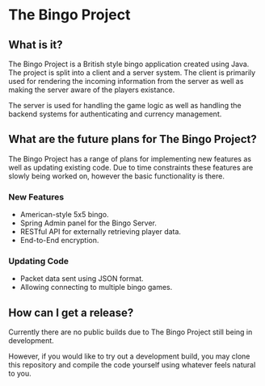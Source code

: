 # The Bingo Project
## What is it?
The Bingo Project is a British style bingo application created using Java.
The project is split into a client and a server system. The client is primarily used for rendering the incoming information from the server as well as making the server aware of the players existance.

The server is used for handling the game logic as well as handling the backend systems for authenticating and currency management.

## What are the future plans for The Bingo Project?
The Bingo Project has a range of plans for implementing new features as well as updating existing code. Due to time constraints these features are slowly being worked on, however the basic functionality is there.
### New Features
- American-style 5x5 bingo.
- Spring Admin panel for the Bingo Server.
- RESTful API for externally retrieving player data.
- End-to-End encryption.
### Updating Code
- Packet data sent using JSON format.
- Allowing connecting to multiple bingo games.

## How can I get a release?
Currently there are no public builds due to The Bingo Project still being in development. 

However, if you would like to try out a development build, you may clone this repository and compile the code yourself using whatever feels natural to you.
